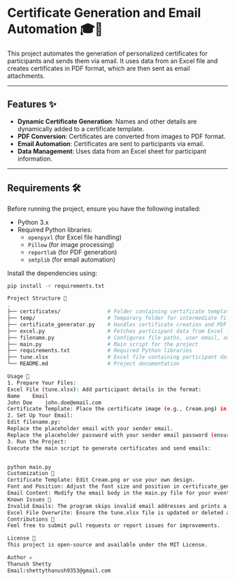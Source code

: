 # Certificate Generation and Email Automation 🎓📧

This project automates the generation of personalized certificates for participants and sends them via email. It uses data from an Excel file and creates certificates in PDF format, which are then sent as email attachments.  

---

## Features ✨
- **Dynamic Certificate Generation**: Names and other details are dynamically added to a certificate template.
- **PDF Conversion**: Certificates are converted from images to PDF format.
- **Email Automation**: Certificates are sent to participants via email.
- **Data Management**: Uses data from an Excel sheet for participant information.

---

## Requirements 🛠️

Before running the project, ensure you have the following installed:
- Python 3.x
- Required Python libraries:
  - `openpyxl` (for Excel file handling)
  - `Pillow` (for image processing)
  - `reportlab` (for PDF generation)
  - `smtplib` (for email automation)

Install the dependencies using:
```bash
pip install -r requirements.txt

Project Structure 📂
.
├── certificates/               # Folder containing certificate templates (e.g., Cream.png)
├── temp/                       # Temporary folder for intermediate files (auto-created)
├── certificate_generator.py    # Handles certificate creation and PDF conversion
├── excel.py                    # Fetches participant data from Excel file
├── filename.py                 # Configures file paths, user email, and password
├── main.py                     # Main script for the project
├── requirements.txt            # Required Python libraries
├── tune.xlsx                   # Excel file containing participant data
└── README.md                   # Project documentation

Usage 🚀
1. Prepare Your Files:
Excel File (tune.xlsx): Add participant details in the format:
Name	Email
John Doe	john.doe@email.com
Certificate Template: Place the certificate image (e.g., Cream.png) in the certificates folder.
2. Set Up Your Email:
Edit filename.py:
Replace the placeholder email with your sender email.
Replace the placeholder password with your sender email password (ensure less secure app access is enabled or use an app password).
3. Run the Project:
Execute the main script to generate certificates and send emails:


python main.py
Customization 🎨
Certificate Template: Edit Cream.png or use your own design.
Font and Position: Adjust the font size and position in certificate_generator.py for text alignment.
Email Content: Modify the email body in the main.py file for your event.
Known Issues 🐞
Invalid Emails: The program skips invalid email addresses and prints a warning.
Excel File Overwrite: Ensure the tune.xlsx file is updated or deleted after every use.
Contributions 🤝
Feel free to submit pull requests or report issues for improvements.

License 📄
This project is open-source and available under the MIT License.

Author ✍️
Thanush Shetty
Email:shettythanush9353@gmail.com
